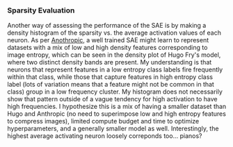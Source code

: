### Sparsity Evaluation
Another way of assessing the performance of the SAE is by making a density histogram of the sparsity vs. the average activation values of each neuron. As per [Anothropic](https://transformer-circuits.pub/2023/monosemantic-features#appendix-feature-density), a well trained SAE might learn to represent datasets with a mix of low and high density features corresponding to image entropy, which can be seen in the density plot of Hugo Fry's model, where two distinct density bands are present. My understanding is that neurons that represent features in a low entropy class labels fire frequently within that class, while those that capture features in high entropy class label (lots of variation means that a feature might not be common in that class) group in a low frequency cluster. My histogram does not necessarily show that pattern outside of a vague tendency for high activation to have high frequencies. I hypothesize this is a mix of having a  smaller dataset than Hugo and Anthropic (no need to superimpose low and high entropy features to compress images), limited compute budget and time to optimize hyperparameters, and a generally smaller model as well. Interestingly, the highest average activating neuron loosely correponds too... pianos?